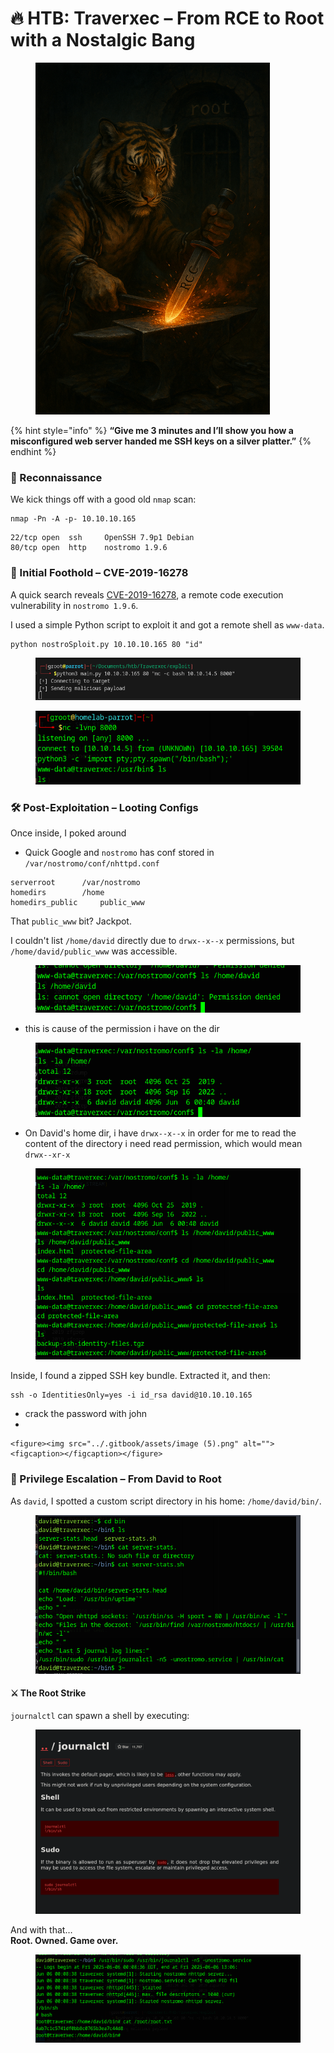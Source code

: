 # 🔥 HTB: Traverxec – From RCE to Root with a Nostalgic Bang

<figure><img src="../.gitbook/assets/ChatGPT Image Jun 7, 2025, 08_39_54 AM.png" alt="" width="375"><figcaption></figcaption></figure>

{% hint style="info" %}
**“Give me 3 minutes and I’ll show you how a misconfigured web server handed me SSH keys on a silver platter.”**
{% endhint %}

### 🧠 Reconnaissance

We kick things off with a good old `nmap` scan:

```
nmap -Pn -A -p- 10.10.10.165
```

```
22/tcp open  ssh     OpenSSH 7.9p1 Debian
80/tcp open  http    nostromo 1.9.6
```

### 🚀 Initial Foothold – CVE-2019-16278

A quick search reveals [CVE-2019-16278](https://github.com/AnubisSec/CVE-2019-16278), a remote code execution vulnerability in `nostromo 1.9.6`.

I used a simple Python script to exploit it and got a remote shell as `www-data`.

```
python nostroSploit.py 10.10.10.165 80 "id"
```

<figure><img src="../.gitbook/assets/image (1) (1) (1).png" alt=""><figcaption></figcaption></figure>

<figure><img src="../.gitbook/assets/image (1) (1) (1) (1).png" alt=""><figcaption></figcaption></figure>

### 🛠️ Post-Exploitation – Looting Configs

Once inside, I poked around

* Quick Google and `nostromo` has conf stored in `/var/nostromo/conf/nhttpd.conf`

```
serverroot		/var/nostromo
homedirs		/home
homedirs_public		public_www
```

That `public_www` bit? Jackpot.

I couldn't list `/home/david` directly due to `drwx--x--x` permissions, but `/home/david/public_www` was accessible.

<figure><img src="../.gitbook/assets/image (2) (1).png" alt=""><figcaption></figcaption></figure>

* this is cause of the permission i have on the dir

<figure><img src="../.gitbook/assets/image (3) (1).png" alt=""><figcaption></figcaption></figure>

* On David's home dir, i have `drwx--x--x` in order for me to read the content of the directory i need read permission, which would mean `drwx--xr-x`&#x20;

<figure><img src="../.gitbook/assets/image (4) (1).png" alt=""><figcaption></figcaption></figure>



Inside, I found a zipped SSH key bundle. Extracted it, and then:

```
ssh -o IdentitiesOnly=yes -i id_rsa david@10.10.10.165
```

* crack the password with john
*

    <figure><img src="../.gitbook/assets/image (5).png" alt=""><figcaption></figcaption></figure>



### 🧗 Privilege Escalation – From David to Root

As `david`, I spotted a custom script directory in his home: `/home/david/bin/`.

<figure><img src="../.gitbook/assets/image (6).png" alt=""><figcaption></figcaption></figure>

#### ⚔️ The Root Strike

`journalctl` can spawn a shell by executing:

<figure><img src="../.gitbook/assets/image (7).png" alt=""><figcaption></figcaption></figure>

And with that…\
**Root. Owned. Game over.**

<figure><img src="../.gitbook/assets/image (8).png" alt=""><figcaption></figcaption></figure>

